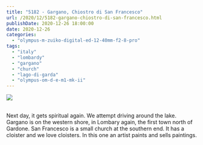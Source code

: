 ```yaml
---
title: "5182 - Gargano, Chiostro di San Francesco"
url: /2020/12/5182-gargano-chiostro-di-san-francesco.html
publishDate: 2020-12-26 18:00:00
date: 2020-12-26
categories: 
  - "olympus-m-zuiko-digital-ed-12-40mm-f2-8-pro"
tags: 
  - "italy"
  - "lombardy"
  - "gargano"
  - "church" 
  - "lago-di-garda"
  - "olympus-om-d-e-m1-mk-ii"
---
```

<div class="container">
<div class="center"><a target="_blank" href="https://d25zfm9zpd7gm5.cloudfront.net/1200x1200/2018/20180913_123843_lr.jpg"><img class="webfeedsFeaturedVisual" src="https://d25zfm9zpd7gm5.cloudfront.net/0600x0600/2018/20180913_123843_lr.jpg" /></a></div>
</div>
<br />

Next day, it gets spiritual again. We attempt driving around the
lake. Gargano is on the western shore, in Lombary again, the first
town north of Gardone. San Francesco is a small church at the
southern end. It has a cloister and we love cloisters. In this one
an artist paints and sells paintings.